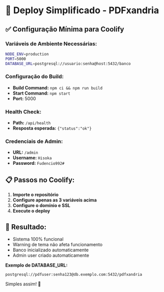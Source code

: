 # 🚀 Deploy Simplificado - PDFxandria

## ✅ Configuração Mínima para Coolify

### Variáveis de Ambiente Necessárias:
```bash
NODE_ENV=production
PORT=5000
DATABASE_URL=postgresql://usuario:senha@host:5432/banco
```

### Configuração do Build:
- **Build Command:** `npm ci && npm run build`
- **Start Command:** `npm start`
- **Port:** 5000

### Health Check:
- **Path:** `/api/health`
- **Resposta esperada:** `{"status":"ok"}`

### Credenciais de Admin:
- **URL:** `/admin`
- **Username:** `Hisoka`
- **Password:** `Fudencio992#`

## 📋 Passos no Coolify:

1. **Importe o repositório**
2. **Configure apenas as 3 variáveis acima**
3. **Configure o domínio e SSL**
4. **Execute o deploy**

## 🎯 Resultado:
- Sistema 100% funcional
- Warning de tema não afeta funcionamento
- Banco inicializado automaticamente
- Admin user criado automaticamente

**Exemplo de DATABASE_URL:**
```
postgresql://pdfuser:senha123@db.exemplo.com:5432/pdfxandria
```

Simples assim! 🎉